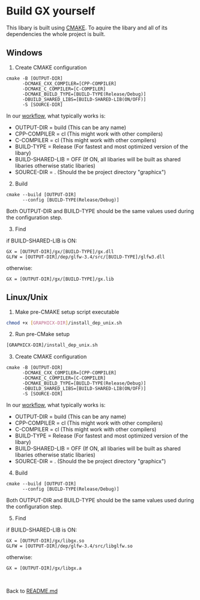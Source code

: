 # Build GX yourself

This libary is built using [CMAKE](https://cmake.org/).
To aquire the libary and all of its dependencies the whole project is built. 
<br>

## Windows
1. Create CMAKE configuration
```batch
cmake -B [OUTPUT-DIR]
      -DCMAKE_CXX_COMPILER=[CPP-COMPILER]
      -DCMAKE_C_COMPILER=[C-COMPILER]
      -DCMAKE_BUILD_TYPE=[BUILD-TYPE(Release/Debug)]
      -DBUILD_SHARED_LIBS=[BUILD-SHARED-LIB(ON/OFF)]
      -S [SOURCE-DIR]
```
In our [workflow](../.github/workflows/cmake-multi-platform.yml), what typically works is:
- OUTPUT-DIR = build (This can be any name)
- CPP-COMPILER = cl (This might work with other compilers)
- C-COMPILER = cl (This might work with other compilers)
- BUILD-TYPE = Release (For fastest and most optimized version of the libary)
- BUILD-SHARED-LIB = OFF (If ON, all libaries will be built as shared libaries otherwise static libaries)
- SOURCE-DIR = . (Should the be project directory "graphicx")

2. Build
```batch
cmake --build [OUTPUT-DIR] 
      --config [BUILD-TYPE(Release/Debug)]
```
Both OUTPUT-DIR and BUILD-TYPE should be the same values used during the configuration step.

3. Find

if BUILD-SHARED-LIB is ON:
```
GX = [OUTPUT-DIR]/gx/[BUILD-TYPE]/gx.dll
GLFW = [OUTPUT-DIR]/dep/glfw-3.4/src/[BUILD-TYPE]/glfw3.dll
```
otherwise:
```
GX = [OUTPUT-DIR]/gx/[BUILD-TYPE]/gx.lib
```

## Linux/Unix
1. Make pre-CMAKE setup script executable
```bash
chmod +x [GRAPHICX-DIR]/install_dep_unix.sh
```

2. Run pre-CMake setup
```bash
[GRAPHICX-DIR]/install_dep_unix.sh
```

3. Create CMAKE configuration
```batch
cmake -B [OUTPUT-DIR]
      -DCMAKE_CXX_COMPILER=[CPP-COMPILER]
      -DCMAKE_C_COMPILER=[C-COMPILER]
      -DCMAKE_BUILD_TYPE=[BUILD-TYPE(Release/Debug)]
      -DBUILD_SHARED_LIBS=[BUILD-SHARED-LIB(ON/OFF)]
      -S [SOURCE-DIR]
```
In our [workflow](../.github/workflows/cmake-multi-platform.yml), what typically works is:
- OUTPUT-DIR = build (This can be any name)
- CPP-COMPILER = cl (This might work with other compilers)
- C-COMPILER = cl (This might work with other compilers)
- BUILD-TYPE = Release (For fastest and most optimized version of the libary)
- BUILD-SHARED-LIB = OFF (If ON, all libaries will be built as shared libaries otherwise static libaries)
- SOURCE-DIR = . (Should the be project directory "graphicx")

4. Build
```batch
cmake --build [OUTPUT-DIR] 
      --config [BUILD-TYPE(Release/Debug)]
```
Both OUTPUT-DIR and BUILD-TYPE should be the same values used during the configuration step.

5. Find

if BUILD-SHARED-LIB is ON:
```
GX = [OUTPUT-DIR]/gx/libgx.so
GLFW = [OUTPUT-DIR]/dep/glfw-3.4/src/libglfw.so
```
otherwise:
```
GX = [OUTPUT-DIR]/gx/libgx.a
```

<br>

Back to [README.md](../README.md)